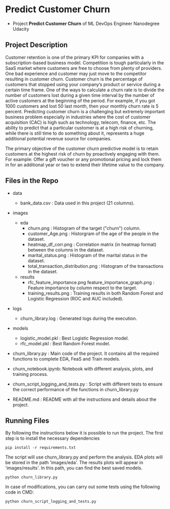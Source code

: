 # Predict Customer Churn

- Project **Predict Customer Churn** of ML DevOps Engineer Nanodegree Udacity

## Project Description
Customer retention is one of the primary KPI for companies with a subscription-based business model. Competition is tough particularly in the SaaS market where customers are free to choose from plenty of providers. One bad experience and customer may just move to the competitor resulting in customer churn. Customer churn is the percentage of customers that stopped using your company’s product or service during a certain time frame. One of the ways to calculate a churn rate is to divide the number of customers lost during a given time interval by the number of active customers at the beginning of the period. For example, if you got 1000 customers and lost 50 last month, then your monthly churn rate is 5 percent.
Predicting customer churn is a challenging but extremely important business problem especially in industries where the cost of customer acquisition (CAC) is high such as technology, telecom, finance, etc. The ability to predict that a particular customer is at a high risk of churning, while there is still time to do something about it, represents a huge additional potential revenue source for companies.

The primary objective of the customer churn predictive model is to retain customers at the highest risk of churn by proactively engaging with them. For example: Offer a gift voucher or any promotional pricing and lock them in for an additional year or two to extend their lifetime value to the company.

## Files in the Repo
- data
    * bank_data.csv : Data used in this project (21 columns).

- images
    * eda
        *   churn.png : Histogram of the target ("churn") column.
        *   customer_Age.png : Historgram of the age of the people in the dataset.
        *   heatmap_df_corr.png : Correlation matrix (in heatmap format) between the columns in the dataset. 
        *   marital_status.png : Histogram of the marital status in the dataset.
        *   total_transaction_distribution.png : Histogram of the transactions in the dataset. 
    *   results
        *   rfc_feature_importance.png feature_importance_graph.png : Feature importance by column respect to the target.
        *   training_results.png : Training results in both Random Forest and Logistic Regression (ROC and AUC included).
-   logs
    *   churn_library.log : Generated logs during the execution. 
-   models
    *   logistic_model.pkl : Best Logistic Regression model. 
    *   rfc_model.pkl : Best Random Forest model. 
-   churn_library.py : Main code of the project. It contains all the required functions to complete EDA, FeaS and Train models. 
-   churn_notebook.ipynb: Notebook with different analysis, plots, and training process. 
-   churn_script_logging_and_tests.py : Script with different tests to ensure the correct performance of the functions in churn_library.py
-   README.md : README with all the instructions and details about the project. 


## Running Files
By following the instructions below it is possible to run the project. The first step is to install the necessary dependencies

```pip install -r requirements.txt```

The script will use churn_library.py and perform the analysis. EDA plots will be stored in the path 'images/eda'. The results plots will appear in 'images/results'. In this path, you can find the best saved models.

```python churn_library.py```

In case of modifications, you can carry out some tests using the following code in CMD:

```python churn_script_logging_and_tests.py```


